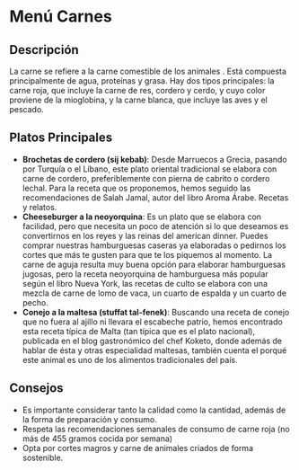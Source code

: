 # Menú Carnes

## Descripción
La carne se refiere a la carne comestible de los animales . Está compuesta principalmente de agua, proteínas y grasa. Hay dos tipos principales: la carne roja, que incluye la carne de res, cordero y cerdo, y cuyo color proviene de la mioglobina, y la carne blanca, que incluye las aves y el pescado.

## Platos Principales
- **Brochetas de cordero (sij kebab)**: Desde Marruecos a Grecia, pasando por Turquía o el Líbano, este plato oriental tradicional se elabora con carne de cordero, preferiblemente con pierna de cabrito o cordero lechal. Para la receta que os proponemos, hemos seguido las recomendaciones de Salah Jamal, autor del libro Aroma Árabe. Recetas y relatos.
- **Cheeseburger a la neoyorquina**: Es un plato que se elabora con facilidad, pero que necesita un poco de atención si lo que deseamos es convertirnos en los reyes y las reinas del american dinner. Puedes comprar nuestras hamburguesas caseras ya elaboradas o pedirnos los cortes que más te gusten para que te los piquemos al momento. La carne de aguja resulta muy buena opción para elaborar hamburguesas jugosas, pero la receta neoyorquina de hamburguesa más popular según el libro Nueva York, las recetas de culto se elabora con una mezcla de carne de lomo de vaca, un cuarto de espalda y un cuarto de pecho.
- **Conejo a la maltesa (stuffat tal-fenek)**: Buscando una receta de conejo que no fuera al ajillo ni llevara el escabeche patrio, hemos encontrado esta receta típica de Malta (tan típica que es el plato nacional), publicada en el blog gastronómico del chef Koketo, donde además de hablar de ésta y otras especialidad maltesas, también cuenta el porqué este animal es uno de los alimentos tradicionales del país.

## Consejos
- Es importante considerar tanto la calidad como la cantidad, además de la forma de preparación y consumo.
- Respeta las recomendaciones semanales de consumo de carne roja (no más de 455 gramos cocida por semana)
- Opta por cortes magros y carne de animales criados de forma sostenible.